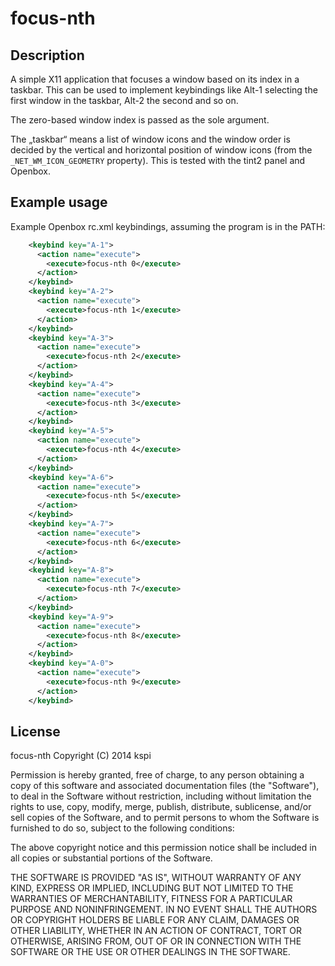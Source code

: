 # focus-nth

## Description

A simple X11 application that focuses a window based on its index in a
taskbar. This can be used to implement keybindings like Alt-1 selecting
the first window in the taskbar, Alt-2 the second and so on.

The zero-based window index is passed as the sole argument.

The „taskbar“ means a list of window icons and the window order is
decided by the vertical and horizontal position of window icons (from
the `_NET_WM_ICON_GEOMETRY` property). This is tested with the tint2
panel and Openbox.

## Example usage

Example Openbox rc.xml keybindings, assuming the program is in the PATH:

```xml
    <keybind key="A-1">
      <action name="execute">
        <execute>focus-nth 0</execute>
      </action>
    </keybind>
    <keybind key="A-2">
      <action name="execute">
        <execute>focus-nth 1</execute>
      </action>
    </keybind>
    <keybind key="A-3">
      <action name="execute">
        <execute>focus-nth 2</execute>
      </action>
    </keybind>
    <keybind key="A-4">
      <action name="execute">
        <execute>focus-nth 3</execute>
      </action>
    </keybind>
    <keybind key="A-5">
      <action name="execute">
        <execute>focus-nth 4</execute>
      </action>
    </keybind>
    <keybind key="A-6">
      <action name="execute">
        <execute>focus-nth 5</execute>
      </action>
    </keybind>
    <keybind key="A-7">
      <action name="execute">
        <execute>focus-nth 6</execute>
      </action>
    </keybind>
    <keybind key="A-8">
      <action name="execute">
        <execute>focus-nth 7</execute>
      </action>
    </keybind>
    <keybind key="A-9">
      <action name="execute">
        <execute>focus-nth 8</execute>
      </action>
    </keybind>
    <keybind key="A-0">
      <action name="execute">
        <execute>focus-nth 9</execute>
      </action>
    </keybind>
```


## License

focus-nth
Copyright (C) 2014 kspi

Permission is hereby granted, free of charge, to any person obtaining
a copy of this software and associated documentation files (the "Software"),
to deal in the Software without restriction, including without limitation
the rights to use, copy, modify, merge, publish, distribute, sublicense,
and/or sell copies of the Software, and to permit persons to whom the
Software is furnished to do so, subject to the following conditions:

The above copyright notice and this permission notice shall be included
in all copies or substantial portions of the Software.

THE SOFTWARE IS PROVIDED "AS IS", WITHOUT WARRANTY OF ANY KIND,
EXPRESS OR IMPLIED, INCLUDING BUT NOT LIMITED TO THE WARRANTIES
OF MERCHANTABILITY, FITNESS FOR A PARTICULAR PURPOSE AND NONINFRINGEMENT.
IN NO EVENT SHALL THE AUTHORS OR COPYRIGHT HOLDERS BE LIABLE FOR ANY CLAIM,
DAMAGES OR OTHER LIABILITY, WHETHER IN AN ACTION OF CONTRACT,
TORT OR OTHERWISE, ARISING FROM, OUT OF OR IN CONNECTION WITH THE SOFTWARE
OR THE USE OR OTHER DEALINGS IN THE SOFTWARE.
